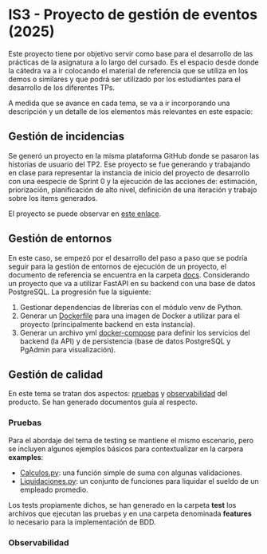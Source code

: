 # IS3 - Proyecto de gestión de eventos (2025)

Este proyecto tiene por objetivo servir como base para el desarrollo de las prácticas de la asignatura a lo largo del cursado. Es el espacio desde donde la cátedra va a ir colocando el material de referencia que se utiliza en los demos o similares y que podrá ser utilizado por los estudiantes para el desarrollo de los diferentes TPs.

A medida que se avance en cada tema, se va a ir incorporando una descripción y un detalle de los elementos más relevantes en este espacio:

## Gestión de incidencias

Se generó un proyecto en la misma plataforma GitHub donde se pasaron las historias de usuario del TP2. Ese proyecto se fue generando y trabajando en clase para representar la instancia de inicio del proyecto de desarrollo con una eespecie de Sprint 0 y la ejecución de las acciones de: estimación, priorización, planificación de alto nivel, definición de una iteración y trabajo sobre los items generados.

El proyecto se puede observar en [este enlace](https://github.com/users/tinxo/projects/13).

## Gestión de entornos

En este caso, se empezó por el desarrollo del paso a paso que se podría seguir para la gestión de entornos de ejecución de un proyecto, el documento de referencia se encuentra en la carpeta [docs](docs/Entornos.md). Considerando un proyecto que va a utilizar FastAPI en su backend con una base de datos PostgreSQL. La progresión fue la siguiente:
1. Gestionar dependencias de librerías con el módulo venv de Python.
2. Generar un [Dockerfile](Dockerfile) para una imagen de Docker a utilizar para el proyecto (principalmente backend en esta instancia).
3. Generar un archivo yml [docker-compose](docker-compose.yml) para definir los servicios del backend (la API) y de persistencia (base de datos PostgreSQL y PgAdmin para visualización).

## Gestión de calidad

En este tema se tratan dos aspectos: [pruebas](docs/Pruebas.md) y [observabilidad](docs/Observabilidad.md) del producto. Se han generado documentos guía al respecto.

### Pruebas

Para el abordaje del tema de testing se mantiene el mismo escenario, pero se incluyen algunos ejemplos básicos para contextualizar en la carpera **examples**:
- [Calculos.py](examples/calculos.py): una función simple de suma con algunas validaciones.
- [Liquidaciones.py](examples/liquidacion.py): un conjunto de funciones para liquidar el sueldo de un empleado promedio.

Los tests propiamente dichos, se han generado en la carpeta **test** los archivos que ejecutan las pruebas y en una carpeta denominada **features** lo necesario para la implementación de BDD.

### Observabilidad

